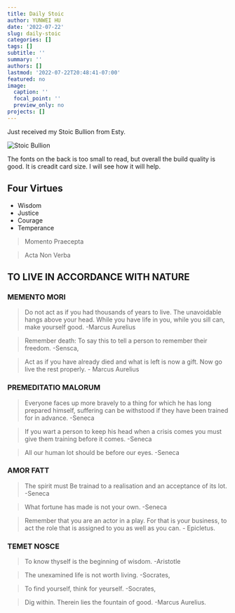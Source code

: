 ```yaml
---
title: Daily Stoic
author: YUNWEI HU
date: '2022-07-22'
slug: daily-stoic
categories: []
tags: []
subtitle: ''
summary: ''
authors: []
lastmod: '2022-07-22T20:48:41-07:00'
featured: no
image:
  caption: ''
  focal_point: ''
  preview_only: no
projects: []
---
```


Just received my Stoic Bullion from Esty. 

![Stoic Bullion](https://i.etsystatic.com/21074444/r/il/5b8350/3431180193/il_1588xN.3431180193_mo4t.jpg)

The fonts on the back is too small to read, but overall the build quality is good. It is creadit card size. I will see how it will help. 

## Four Virtues

- Wisdom
- Justice
- Courage
- Temperance

> Momento Praecepta

> Acta Non Verba

## TO LIVE IN ACCORDANCE WITH NATURE 

### MEMENTO MORI

> Do not act as if you had thousands of years to live. The unavoidable hangs above your head. While you have life in you, while you sill can, make yourself good.  -Marcus Aurelius

> Remember death: To say this to tell a person to remember their freedom. -Sensca,


> Act as if you have already died and what is left is now a gift. Now go live the rest properly.  - Marcus Aurelius

### PREMEDITATIO MALORUM

> Everyone faces up more bravely to a thing for which he has long prepared himself, suffering can be withstood if they have been trained for in advance.  -Seneca

> If you wart a person to keep his head when a crisis comes you must give them training before it comes.  -Seneca

> All our human lot should be before our eyes.  -Seneca

### AMOR FATT

> The spirit must Be trainad to a realisation and an acceptance of its lot.  -Seneca

> What fortune has made is not your own.  -Seneca

> Remember that you are an actor in a play. For that is your business, to act the role that is assigned to you as well as you can.  - Epicletus.

### TEMET NOSCE

> To know thyself is the beginning of wisdom.  -Aristotle

> The unexamined life is not worth living.  -Socrates,

> To find yourself, think for yeurself.  -Socrates,

> Dig within. Therein lies the fountain of good.  -Marcus Aurelius.
